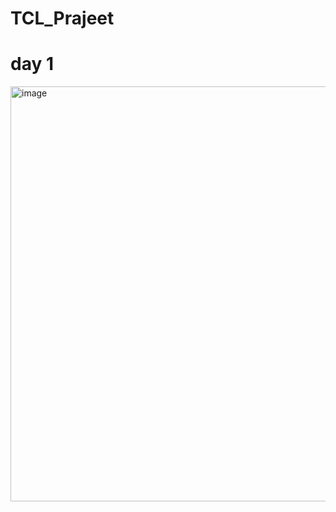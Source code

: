 # TCL_Prajeet
# day 1
<img width="664" alt="image" src="https://github.com/prajeet-kulkarni/TCL_Prajeet/assets/121448549/ebf8d1a8-df0d-4b77-986c-da7736868304">
